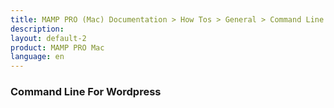 ```yaml
---
title: MAMP PRO (Mac) Documentation > How Tos > General > Command Line For Wordpress
description: 
layout: default-2
product: MAMP PRO Mac
language: en
---
```


### Command Line For Wordpress



